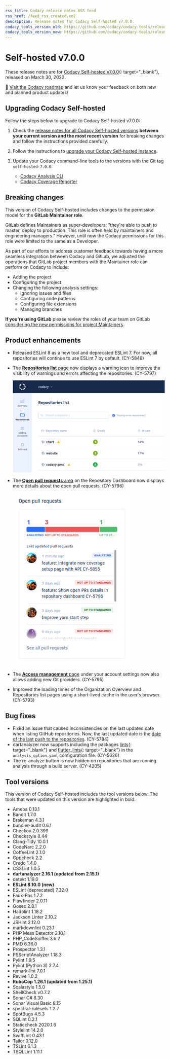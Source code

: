 ```yaml
---
rss_title: Codacy release notes RSS feed
rss_href: /feed_rss_created.xml
description: Release notes for Codacy Self-hosted v7.0.0.
codacy_tools_version_old: https://github.com/codacy/codacy-tools/releases/tag/5.2.1
codacy_tools_version_new: https://github.com/codacy/codacy-tools/releases/tag/5.5.6
---
```


# Self-hosted v7.0.0

These release notes are for [Codacy Self-hosted v7.0.0](https://github.com/codacy/chart/releases/tag/7.0.0){: target="_blank"}, released on March 30, 2022. <!-- TODO Update release date -->

📢 [Visit the Codacy roadmap](https://roadmap.codacy.com) and <span class="skip-vale">let us know</span> your feedback on both new and planned product updates!

## Upgrading Codacy Self-hosted

Follow the steps below to upgrade to Codacy Self-hosted v7.0.0:

1.  Check the [release notes for all Codacy Self-hosted versions](../index.md#self-hosted) **between your current version and the most recent version** for breaking changes and follow the instructions provided <span class="skip-vale">carefully</span>.

1.  Follow the instructions to [upgrade your Codacy Self-hosted instance](https://docs.codacy.com/v7.0/chart/maintenance/upgrade/).

1.  Update your Codacy command-line tools to the versions with the Git tag `self-hosted-7.0.0`:

    -   [Codacy Analysis CLI](https://github.com/codacy/codacy-analysis-cli/releases/tag/self-hosted-7.0.0)
    -   [Codacy Coverage Reporter](https://github.com/codacy/codacy-coverage-reporter/releases/tag/self-hosted-7.0.0)

## Breaking changes

This version of Codacy Self-hosted includes changes to the permission model for the **GitLab Maintainer role**.

GitLab defines Maintainers as super-developers: "they're able to push to <span class="skip-vale">master</span>, deploy to production. This role is often held by maintainers and engineering managers." However, until now the Codacy permissions for this role were limited to the same as a Developer.

As part of our efforts to address customer feedback towards having a more seamless integration between Codacy and GitLab, we adjusted the operations that GitLab project members with the Maintainer role can perform on Codacy to include:

-   Adding the project
-   Configuring the project
-   Changing the following analysis settings:
    -   Ignoring issues and files
    -   Configuring code patterns
    -   Configuring file extensions
    -   Managing branches

**If you're using GitLab** please review the roles of your team on GitLab [considering the new permissions for project Maintainers](http://docs.codacy.com/v7.0/organizations/roles-and-permissions-for-synced-organizations/).

## Product enhancements

-   Released ESLint 8 as a new tool and deprecated ESLint 7. For now, all repositories will continue to use ESLint 7 by default. (CY-5848)

-   The [**Repositories list** page](https://docs.codacy.com/v7.0/organizations/managing-repositories/) now displays a warning icon to improve the visibility of warnings and errors affecting the repositories. (CY-5797)

    ![Repositories with warnings on the Repositories list page](../images/cy-5797.png)

-   The [**Open pull requests** area](https://docs.codacy.com/v7.0/repositories/repository-dashboard/#open-pull-requests) on the Repository Dashboard now displays more details about the open pull requests. (CY-5796)

    ![Open pull requests area on the Repository Dashboard](../images/cy-5796.png)

-   The [**Access management** page](https://docs.codacy.com/v7.0/getting-started/which-permissions-does-codacy-need-from-my-account/#revoking-access-to-integrations) under your account settings now also allows adding new Git providers. (CY-5795)

-   Improved the loading times of the Organization Overview and Repositories list pages using a short-lived cache in the user's browser. (CY-5793)

## Bug fixes

-   Fixed an issue that caused inconsistencies on the last updated date when listing GitHub repositories. Now, the last updated date is the [date of the last push to the repositories](https://docs.codacy.com/v7.0/organizations/organization-overview/#last-updated-repositories). (CY-5784)
-   dartanalyzer now supports including the packages [lints](https://pub.dev/packages/lints){: target="_blank"} and [flutter_lints](https://pub.dev/packages/flutter_lints){: target="_blank"} in the `analysis_option.yaml` configuration file. (CY-5626)
-   The re-analyze button is now hidden on repositories that are running analysis through a build server. (CY-4205)

## Tool versions

This version of Codacy Self-hosted includes the tool versions below. The tools that were updated on this version are highlighted in bold:

-   Ameba 0.13.1
-   Bandit 1.7.0
-   Brakeman 4.3.1
-   bundler-audit 0.6.1
-   Checkov 2.0.399
-   Checkstyle 8.44
-   Clang-Tidy 10.0.1
-   CodeNarc 2.2.0
-   CoffeeLint 2.1.0
-   Cppcheck 2.2
-   Credo 1.4.0
-   CSSLint 1.0.5
-   **dartanalyzer 2.16.1 (updated from 2.15.1)**
-   detekt 1.19.0
-   **ESLint 8.10.0 (new)**
-   ESLint (deprecated) 7.32.0
-   Faux-Pas 1.7.2
-   Flawfinder 2.0.11
-   Gosec 2.8.1
-   Hadolint 1.18.2
-   Jackson Linter 2.10.2
-   JSHint 2.12.0
-   markdownlint 0.23.1
-   PHP Mess Detector 2.10.1
-   PHP_CodeSniffer 3.6.2
-   PMD 6.36.0
-   Prospector 1.3.1
-   PSScriptAnalyzer 1.18.3
-   Pylint 1.9.5
-   Pylint (Python 3) 2.7.4
-   remark-lint 7.0.1
-   Revive 1.0.2
-   **RuboCop 1.26.1 (updated from 1.25.1)**
-   Scalastyle 1.5.0
-   ShellCheck v0.7.2
-   Sonar C# 8.30
-   Sonar Visual Basic 8.15
-   spectral-rulesets 1.2.7
-   SpotBugs 4.5.3
-   SQLint 0.2.1
-   Staticcheck 2020.1.6
-   Stylelint 14.2.0
-   SwiftLint 0.43.1
-   Tailor 0.12.0
-   TSLint 6.1.3
-   TSQLLint 1.11.1
